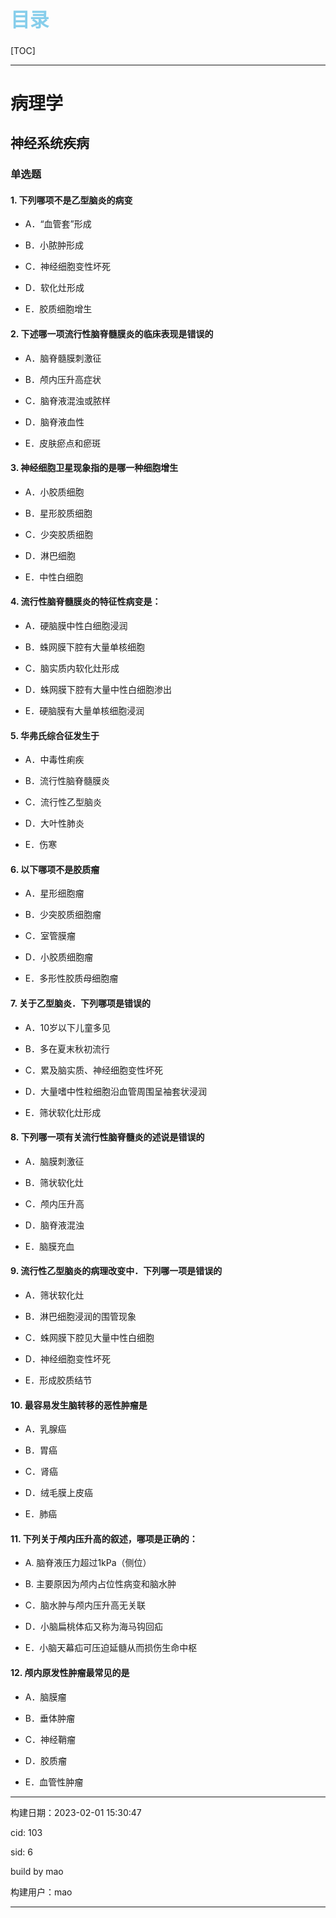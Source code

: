 
<h1 style="font-size:2.2em;color:skyblue;text-align:left">目录</h1>

[TOC]

---






























# 病理学

## 神经系统疾病

### 单选题

#### 1. 下列哪项不是乙型脑炎的病变

* A．“血管套”形成

* B．小脓肿形成

* C．神经细胞变性坏死

* D．软化灶形成

* E．胶质细胞增生







#### 2. 下述哪一项流行性脑脊髓膜炎的临床表现是错误的

* A．脑脊髓膜刺激征

* B．颅内压升高症状

* C．脑脊液混浊或脓样

* D．脑脊液血性

* E．皮肤瘀点和瘀斑







#### 3. 神经细胞卫星现象指的是哪一种细胞增生

* A．小胶质细胞

* B．星形胶质细胞

* C．少突胶质细胞

* D．淋巴细胞

* E．中性白细胞







#### 4. 流行性脑脊髓膜炎的特征性病变是：

* A．硬脑膜中性白细胞浸润

* B．蛛网膜下腔有大量单核细胞

* C．脑实质内软化灶形成

* D．蛛网膜下腔有大量中性白细胞渗出

* E．硬脑膜有大量单核细胞浸润







#### 5. 华弗氏综合征发生于

* A．中毒性痢疾

* B．流行性脑脊髓膜炎

* C．流行性乙型脑炎

* D．大叶性肺炎

* E．伤寒







#### 6. 以下哪项不是胶质瘤

* A．星形细胞瘤

* B．少突胶质细胞瘤

* C．室管膜瘤

* D．小胶质细胞瘤

* E．多形性胶质母细胞瘤







#### 7. 关于乙型脑炎．下列哪项是错误的

* A．10岁以下儿童多见

* B．多在夏末秋初流行

* C．累及脑实质、神经细胞变性坏死

* D．大量嗜中性粒细胞沿血管周围呈袖套状浸润

* E．筛状软化灶形成







#### 8. 下列哪一项有关流行性脑脊髓炎的述说是错误的

* A．脑膜刺激征

* B．筛状软化灶

* C．颅内压升高

* D．脑脊液混浊

* E．脑膜充血







#### 9. 流行性乙型脑炎的病理改变中．下列哪一项是错误的

* A．筛状软化灶

* B．淋巴细胞浸润的围管现象

* C．蛛网膜下腔见大量中性白细胞

* D．神经细胞变性坏死

* E．形成胶质结节







#### 10. 最容易发生脑转移的恶性肿瘤是

* A．乳腺癌

* B．胃癌

* C．肾癌

* D．绒毛膜上皮癌

* E．肺癌







#### 11. 下列关于颅内压升高的叙述，哪项是正确的：

* A. 脑脊液压力超过1kPa（侧位）

* B. 主要原因为颅内占位性病变和脑水肿

* C．脑水肿与颅内压升高无关联

* D．小脑扁桃体疝又称为海马钩回疝

* E．小脑天幕疝可压迫延髓从而损伤生命中枢







#### 12. 颅内原发性肿瘤最常见的是

* A．脑膜瘤

* B．垂体肿瘤

* C．神经鞘瘤

* D．胶质瘤

* E．血管性肿瘤

















---

构建日期：2023-02-01 15:30:47

cid: 103

sid: 6

build  by  mao

构建用户：mao

---